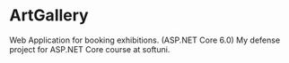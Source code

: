 # ArtGallery
Web Application for booking exhibitions. (ASP.NET Core 6.0) My defense project for ASP.NET Core course at softuni.
